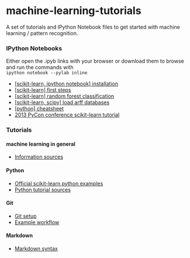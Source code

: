 machine-learning-tutorials
==========================

A set of tutorials and IPython Notebook files to get started with machine learning / pattern recognition.


### IPython Notebooks

Either open the .ipyb links with your browser or download them to browse and run the commands with <br/>
`ipython notebook --pylab inline`
- [[scikit-learn, ipython notebook] installation](http://nbviewer.ipython.org/github/mamrehn/machine-learning-tutorials/blob/master/ipynb/[scikit-learn,%20ipython%20notebook]%20installation.ipynb)
- [[scikit-learn] first steps](http://nbviewer.ipython.org/github/mamrehn/machine-learning-tutorials/blob/master/ipynb/[scikit-learn]%20first%20steps.ipynb)
- [[scikit-learn] random forest classification](http://nbviewer.ipython.org/github/mamrehn/machine-learning-tutorials/blob/master/ipynb/[scikit-learn]%20random%20forest%20classification.ipynb)
- [[scikit-learn, scipy] load arff databases](http://nbviewer.ipython.org/github/mamrehn/machine-learning-tutorials/blob/master/ipynb/[scikit-learn,%20scipy]%20load%20arff%20databases.ipynb)
- [[python] cheatsheet](http://nbviewer.ipython.org/github/mamrehn/machine-learning-tutorials/blob/master/ipynb/[python]%20cheatsheet.ipynb)
- [2013 PyCon conference scikit-learn tutorial](https://github.com/jakevdp/sklearn_pycon2013)

### Tutorials

#### machine learning in general
 - [Information sources](markdown/machine%20learning/[ML]%20information%20sources.md)

#### Python
- [Official scikit-learn python examples](https://github.com/scikit-learn/scikit-learn/tree/master/examples)
- [Python tutorial sources](markdown/python/[Python]%20library%20tutorials.md)

#### Git
 - [Git setup](markdown/git/setup-for-github.md)
 - [Example workflow](markdown/git/example-local-repository-basics.md)

#### Markdown
- [Markdown syntax](https://github.com/adam-p/markdown-here/wiki/Markdown-Cheatsheet)